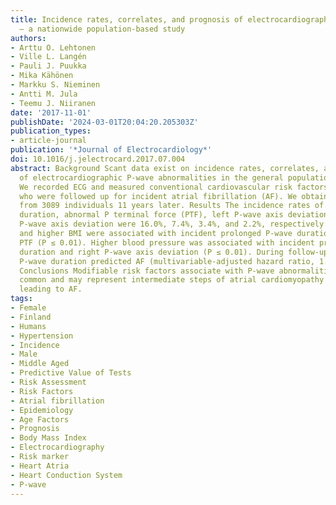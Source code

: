```yaml
---
title: Incidence rates, correlates, and prognosis of electrocardiographic P-wave abnormalities
  – a nationwide population-based study
authors:
- Arttu O. Lehtonen
- Ville L. Langén
- Pauli J. Puukka
- Mika Kähönen
- Markku S. Nieminen
- Antti M. Jula
- Teemu J. Niiranen
date: '2017-11-01'
publishDate: '2024-03-01T20:04:20.205303Z'
publication_types:
- article-journal
publication: '*Journal of Electrocardiology*'
doi: 10.1016/j.jelectrocard.2017.07.004
abstract: Background Scant data exist on incidence rates, correlates, and prognosis
  of electrocardiographic P-wave abnormalities in the general population. Methods
  We recorded ECG and measured conventional cardiovascular risk factors in 5667 Finns
  who were followed up for incident atrial fibrillation (AF). We obtained repeat ECGs
  from 3089 individuals 11 years later. Results The incidence rates of prolonged P-wave
  duration, abnormal P terminal force (PTF), left P-wave axis deviation, and right
  P-wave axis deviation were 16.0%, 7.4%, 3.4%, and 2.2%, respectively. Older age
  and higher BMI were associated with incident prolonged P-wave duration and abnormal
  PTF (P ≤ 0.01). Higher blood pressure was associated with incident prolonged P-wave
  duration and right P-wave axis deviation (P ≤ 0.01). During follow-up, only prolonged
  P-wave duration predicted AF (multivariable-adjusted hazard ratio, 1.38; P = 0.001).
  Conclusions Modifiable risk factors associate with P-wave abnormalities that are
  common and may represent intermediate steps of atrial cardiomyopathy on a pathway
  leading to AF.
tags:
- Female
- Finland
- Humans
- Hypertension
- Incidence
- Male
- Middle Aged
- Predictive Value of Tests
- Risk Assessment
- Risk Factors
- Atrial fibrillation
- Epidemiology
- Age Factors
- Prognosis
- Body Mass Index
- Electrocardiography
- Risk marker
- Heart Atria
- Heart Conduction System
- P-wave
---
```

